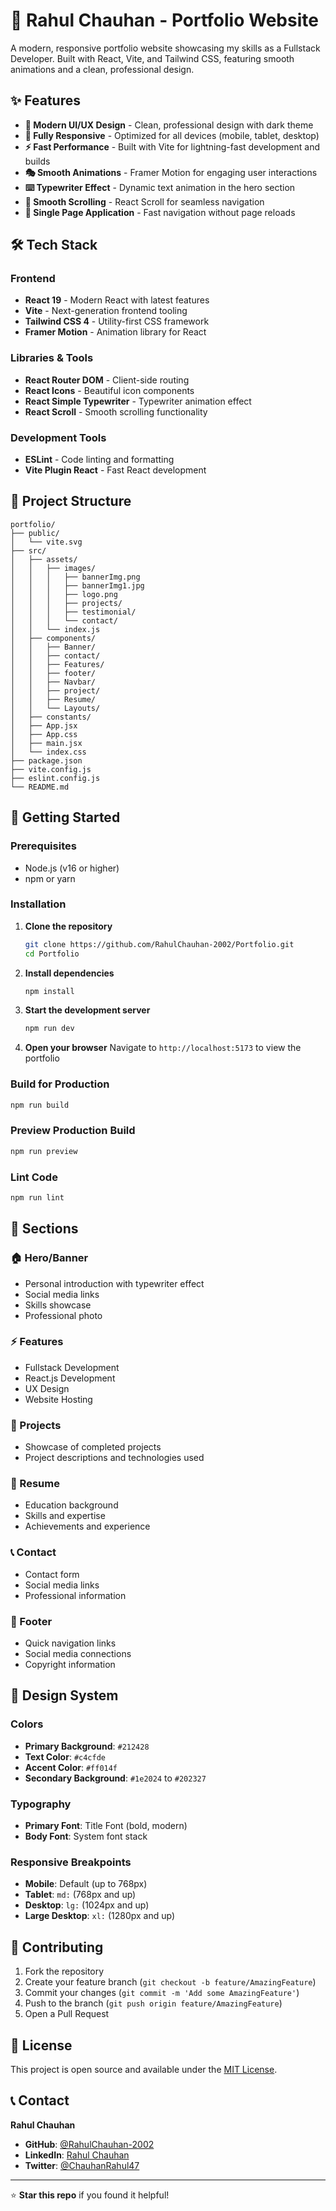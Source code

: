 # 🚀 Rahul Chauhan - Portfolio Website

A modern, responsive portfolio website showcasing my skills as a Fullstack Developer. Built with React, Vite, and Tailwind CSS, featuring smooth animations and a clean, professional design.

## ✨ Features

- **🎨 Modern UI/UX Design** - Clean, professional design with dark theme
- **📱 Fully Responsive** - Optimized for all devices (mobile, tablet, desktop)
- **⚡ Fast Performance** - Built with Vite for lightning-fast development and builds
- **🎭 Smooth Animations** - Framer Motion for engaging user interactions
- **⌨️ Typewriter Effect** - Dynamic text animation in the hero section
- **🧭 Smooth Scrolling** - React Scroll for seamless navigation
- **🎯 Single Page Application** - Fast navigation without page reloads

## 🛠️ Tech Stack

### Frontend
- **React 19** - Modern React with latest features
- **Vite** - Next-generation frontend tooling
- **Tailwind CSS 4** - Utility-first CSS framework
- **Framer Motion** - Animation library for React

### Libraries & Tools
- **React Router DOM** - Client-side routing
- **React Icons** - Beautiful icon components
- **React Simple Typewriter** - Typewriter animation effect
- **React Scroll** - Smooth scrolling functionality

### Development Tools
- **ESLint** - Code linting and formatting
- **Vite Plugin React** - Fast React development

## 📁 Project Structure

```
portfolio/
├── public/
│   └── vite.svg
├── src/
│   ├── assets/
│   │   ├── images/
│   │   │   ├── bannerImg.png
│   │   │   ├── bannerImg1.jpg
│   │   │   ├── logo.png
│   │   │   ├── projects/
│   │   │   ├── testimonial/
│   │   │   └── contact/
│   │   └── index.js
│   ├── components/
│   │   ├── Banner/
│   │   ├── contact/
│   │   ├── Features/
│   │   ├── footer/
│   │   ├── Navbar/
│   │   ├── project/
│   │   ├── Resume/
│   │   └── Layouts/
│   ├── constants/
│   ├── App.jsx
│   ├── App.css
│   ├── main.jsx
│   └── index.css
├── package.json
├── vite.config.js
├── eslint.config.js
└── README.md
```

## 🚀 Getting Started

### Prerequisites
- Node.js (v16 or higher)
- npm or yarn

### Installation

1. **Clone the repository**
   ```bash
   git clone https://github.com/RahulChauhan-2002/Portfolio.git
   cd Portfolio
   ```

2. **Install dependencies**
   ```bash
   npm install
   ```

3. **Start the development server**
   ```bash
   npm run dev
   ```

4. **Open your browser**
   Navigate to `http://localhost:5173` to view the portfolio

### Build for Production

```bash
npm run build
```

### Preview Production Build

```bash
npm run preview
```

### Lint Code

```bash
npm run lint
```

## 📱 Sections

### 🏠 Hero/Banner
- Personal introduction with typewriter effect
- Social media links
- Skills showcase
- Professional photo

### ⚡ Features
- Fullstack Development
- React.js Development
- UX Design
- Website Hosting

### 💼 Projects
- Showcase of completed projects
- Project descriptions and technologies used

### 📄 Resume
- Education background
- Skills and expertise
- Achievements and experience

### 📞 Contact
- Contact form
- Social media links
- Professional information

### 🔗 Footer
- Quick navigation links
- Social media connections
- Copyright information

## 🎨 Design System

### Colors
- **Primary Background**: `#212428`
- **Text Color**: `#c4cfde`
- **Accent Color**: `#ff014f`
- **Secondary Background**: `#1e2024` to `#202327`

### Typography
- **Primary Font**: Title Font (bold, modern)
- **Body Font**: System font stack

### Responsive Breakpoints
- **Mobile**: Default (up to 768px)
- **Tablet**: `md:` (768px and up)
- **Desktop**: `lg:` (1024px and up)
- **Large Desktop**: `xl:` (1280px and up)

## 🤝 Contributing

1. Fork the repository
2. Create your feature branch (`git checkout -b feature/AmazingFeature`)
3. Commit your changes (`git commit -m 'Add some AmazingFeature'`)
4. Push to the branch (`git push origin feature/AmazingFeature`)
5. Open a Pull Request

## 📄 License

This project is open source and available under the [MIT License](LICENSE).

## 📞 Contact

**Rahul Chauhan**
- **GitHub**: [@RahulChauhan-2002](https://github.com/RahulChauhan-2002)
- **LinkedIn**: [Rahul Chauhan](https://www.linkedin.com/in/rahul2025/)
- **Twitter**: [@ChauhanRahul47](https://x.com/ChauhanRahul47)

---

⭐ **Star this repo** if you found it helpful!
